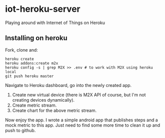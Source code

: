 # iot-heroku-server
Playing around with Internet of Things on Heroku

## Installing on heroku

Fork, clone and:

```
heroku create
heroku addons:create m2x
heroku config -s | grep M2X >> .env # to work with M2X using heroku local
git push heroku master
```

Navigate to Heroku dashboard, go into the newly created app. 

1. Create new virtual device (there is M2X API of course, but I'm not creating devices dynamically).
2. Create metric stream.
3. Create chart for the above metric stream.

Now enjoy the app. I wrote a simple android app that publishes steps and a mock metric to this app.
Just need to find some more time to clean it up and push to github. 
